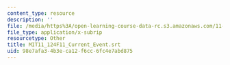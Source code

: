 ```yaml
---
content_type: resource
description: ''
file: /media/https%3A/open-learning-course-data-rc.s3.amazonaws.com/11-124-introduction-to-education-looking-forward-and-looking-back-on-education-fall-2011/98e7afa34b3eca12f6cc6fc4e7abd875_MIT11_124F11_Current_Event.srt
file_type: application/x-subrip
resourcetype: Other
title: MIT11_124F11_Current_Event.srt
uid: 98e7afa3-4b3e-ca12-f6cc-6fc4e7abd875
---
```

